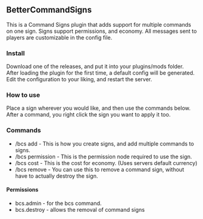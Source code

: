 ## BetterCommandSigns
This is a Command Signs plugin that adds support for multiple commands on one sign.  Signs support permissions, and economy.  All messages sent to players are customizable in the config file.

### Install
Download one of the releases, and put it into your plugins/mods folder.
After loading the plugin for the first time, a default config will be generated.  
Edit the configuration to your liking, and restart the server.

### How to use
Place a sign wherever you would like, and then use the commands below.  After a command, you right click the sign you want to apply it too.

### Commands
- /bcs add <command To Add> - This is how you create signs, and add multiple commands to signs.
- /bcs permission <permission Node> - This is the permission node required to use the sign.
- /bcs cost <cost> - This is the cost for economy. (Uses servers default currency)
- /bcs remove - You can use this to remove a command sign, without have to actually destroy the sign.

#### Permissions
- bcs.admin - for the bcs command.
- bcs.destroy - allows the removal of command signs